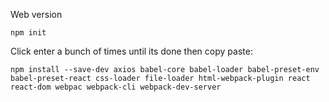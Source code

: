 Web version

```
npm init
```

Click enter a bunch of times until its done then copy paste:

```
npm install --save-dev axios babel-core babel-loader babel-preset-env babel-preset-react css-loader file-loader html-webpack-plugin react react-dom webpac webpack-cli webpack-dev-server
```
